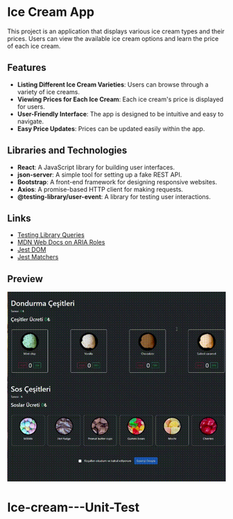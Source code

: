 # Ice Cream App

This project is an application that displays various ice cream types and their prices. Users can view the available ice cream options and learn the price of each ice cream.

## Features
- **Listing Different Ice Cream Varieties**: Users can browse through a variety of ice creams.
- **Viewing Prices for Each Ice Cream**: Each ice cream's price is displayed for users.
- **User-Friendly Interface**: The app is designed to be intuitive and easy to navigate.
- **Easy Price Updates**: Prices can be updated easily within the app.

## Libraries and Technologies
- **React**: A JavaScript library for building user interfaces.
- **json-server**: A simple tool for setting up a fake REST API.
- **Bootstrap**: A front-end framework for designing responsive websites.
- **Axios**: A promise-based HTTP client for making requests.
- **@testing-library/user-event**: A library for testing user interactions.

## Links
- [Testing Library Queries](https://testing-library.com/docs/queries/byrole)
- [MDN Web Docs on ARIA Roles](https://developer.mozilla.org/en-US/docs/Web/Accessibility/ARIA/Roles)
- [Jest DOM](https://github.com/testing-library/jest-dom)
- [Jest Matchers](https://jestjs.io/docs/using-matchers)

## Preview

![](icecream.gif)


# Ice-cream---Unit-Test
